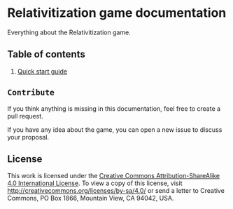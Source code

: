 # Relativitization game documentation
Everything about the Relativitization game.

## Table of contents
1. [Quick start guide](guide/quick-start-guide.md)

## `Contribute`
If you think anything is missing in this documentation, feel free to create a pull request.

If you have any idea about the game, you can open a new issue to discuss your proposal.

## License
This work is licensed under the [Creative Commons Attribution-ShareAlike 4.0 International License](./LICENSE).
To view a copy of this license, visit http://creativecommons.org/licenses/by-sa/4.0/ or send a letter to Creative 
Commons, PO Box 1866, Mountain View, CA 94042, USA.